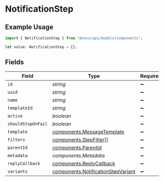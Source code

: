 # NotificationStep

## Example Usage

```typescript
import { NotificationStep } from "@novu/api/models/components";

let value: NotificationStep = {};
```

## Fields

| Field                                                                                    | Type                                                                                     | Required                                                                                 | Description                                                                              |
| ---------------------------------------------------------------------------------------- | ---------------------------------------------------------------------------------------- | ---------------------------------------------------------------------------------------- | ---------------------------------------------------------------------------------------- |
| `id`                                                                                     | *string*                                                                                 | :heavy_minus_sign:                                                                       | N/A                                                                                      |
| `uuid`                                                                                   | *string*                                                                                 | :heavy_minus_sign:                                                                       | N/A                                                                                      |
| `name`                                                                                   | *string*                                                                                 | :heavy_minus_sign:                                                                       | N/A                                                                                      |
| `templateId`                                                                             | *string*                                                                                 | :heavy_minus_sign:                                                                       | N/A                                                                                      |
| `active`                                                                                 | *boolean*                                                                                | :heavy_minus_sign:                                                                       | N/A                                                                                      |
| `shouldStopOnFail`                                                                       | *boolean*                                                                                | :heavy_minus_sign:                                                                       | N/A                                                                                      |
| `template`                                                                               | [components.MessageTemplate](../../models/components/messagetemplate.md)                 | :heavy_minus_sign:                                                                       | N/A                                                                                      |
| `filters`                                                                                | [components.StepFilter](../../models/components/stepfilter.md)[]                         | :heavy_minus_sign:                                                                       | N/A                                                                                      |
| `parentId`                                                                               | [components.ParentId](../../models/components/parentid.md)                               | :heavy_minus_sign:                                                                       | N/A                                                                                      |
| `metadata`                                                                               | *components.Metadata*                                                                    | :heavy_minus_sign:                                                                       | N/A                                                                                      |
| `replyCallback`                                                                          | [components.ReplyCallback](../../models/components/replycallback.md)                     | :heavy_minus_sign:                                                                       | N/A                                                                                      |
| `variants`                                                                               | [components.NotificationStepVariant](../../models/components/notificationstepvariant.md) | :heavy_minus_sign:                                                                       | N/A                                                                                      |